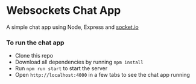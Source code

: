 # Websockets Chat App

A simple chat app using Node, Express and [socket.io](https://socket.io)

### To run the chat app
- Clone this repo
- Download all dependencies by running `npm install` 
- Run `npm run start` to start the server
- Open `http://localhost:4000` in a few tabs to see the chat app running